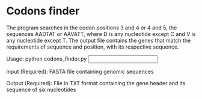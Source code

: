 # Codons finder

The program searches in the codon positions 3 and 4 or 4 and 5, the sequences AADTAT or AAVATT, where D is any nucleotide except C and V is any nucleotide except T. The output file contains the genes that match the requirements of sequence and position, with its respective sequence.

Usage:
python codons_finder.py <input file complete name> <output file complete name>

Input (Required): FASTA file containing genomic sequences

Output (Required): File in TXT format containing the gene header and its sequence of six nucleotides
